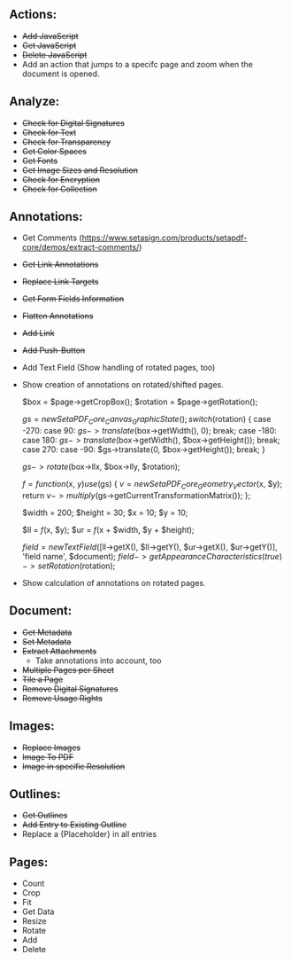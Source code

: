 ## Actions:
- ~~Add JavaScript~~
- ~~Get JavaScript~~
- ~~Delete JavaScript~~
- Add an action that jumps to a specifc page and zoom when the document is opened.

## Analyze:
- ~~Check for Digital Signatures~~
- ~~Check for Text~~
- ~~Check for Transparency~~
- ~~Get Color Spaces~~
- ~~Get Fonts~~
- ~~Get Image Sizes and Resolution~~
- ~~Check for Encryption~~
- ~~Check for Collection~~

## Annotations:
- Get Comments (https://www.setasign.com/products/setapdf-core/demos/extract-comments/)
- ~~Get Link Annotations~~
- ~~Replace Link Targets~~
- ~~Get Form Fields Information~~
- ~~Flatten Annotations~~
- ~~Add Link~~
- ~~Add Push-Button~~
- Add Text Field
    (Show handling of rotated pages, too)
- Show creation of annotations on rotated/shifted pages.
    
    
    $box = $page->getCropBox();
    $rotation = $page->getRotation();
    
    $gs = new SetaPDF_Core_Canvas_GraphicState();
    switch ($rotation) {
        case -270:
        case 90:
            $gs->translate($box->getWidth(), 0);
        break;
        case -180:
        case 180:
            $gs->translate($box->getWidth(), $box->getHeight());
            break;
        case 270:
        case -90:
            $gs->translate(0, $box->getHeight());
        break;
    }
    
    $gs->rotate($box->llx, $box->lly, $rotation);
    
    $f = function($x, $y) use ($gs) {
        $v = new SetaPDF_Core_Geometry_Vector($x, $y);
        return $v->multiply($gs->getCurrentTransformationMatrix());
    };
    
    $width = 200;
    $height = 30;
    $x = 10;
    $y = 10;
    
    $ll = $f($x, $y);
    $ur = $f($x + $width, $y + $height);
    
    $field = new TextField([$ll->getX(), $ll->getY(), $ur->getX(), $ur->getY()], 'field name', $document);
    $field->getAppearanceCharacteristics(true)->setRotation($rotation);
    
    
- Show calculation of annotations on rotated pages.
    

## Document:
- ~~Get Metadata~~
- ~~Set Metadata~~
- ~~Extract Attachments~~
    - Take annotations into account, too
- ~~Multiple Pages per Sheet~~
- ~~Tile a Page~~
- ~~Remove Digital Signatures~~
- ~~Remove Usage Rights~~

## Images:
- ~~Replace Images~~
- ~~Image To PDF~~
- ~~Image in specific Resolution~~

## Outlines:
- ~~Get Outlines~~
- ~~Add Entry to Existing Outline~~
- Replace a {Placeholder} in all entries

## Pages:
- Count
- Crop
- Fit
- Get Data
- Resize
- Rotate
- Add
- Delete

